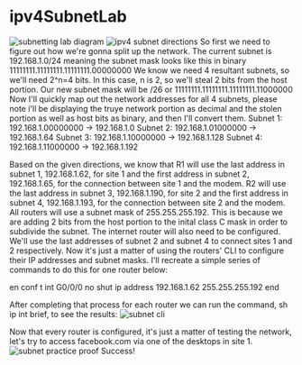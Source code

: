 # ipv4SubnetLab
![subnetting lab diagram](https://github.com/brendanreg/ipv4SubnetLab/assets/48809270/e398ae3c-4661-46be-973d-65b18399b948)
![ipv4 subnet directions](https://github.com/brendanreg/ipv4SubnetLab/assets/48809270/be925cf8-cb62-4c18-bb00-17e813150124)
So first we need to figure out how we're gonna split up the network. The current subnet is 192.168.1.0/24 meaning the subnet mask looks like this in binary 11111111.11111111.11111111.00000000
We know we need 4 resultant subnets, so we'll need 2^n=4 bits. In this case, n is 2, so we'll steal 2 bits from the host portion. Our new subnet mask will be /26 or 11111111.11111111.11111111.11000000
Now I'll quickly map out the network addresses for all 4 subnets, please note i'll be displaying the truye network portion as decimal and the stolen portion as well as host bits as binary, and then I'll convert them.
Subnet 1: 192.168.1.00000000 -> 192.168.1.0
Subnet 2: 192.168.1.01000000 -> 192.168.1.64
Subnet 3: 192.168.1.10000000 -> 192.168.1.128
Subnet 4: 192.168.1.11000000 -> 192.168.1.192

Based on the given directions, we know that R1 will use the last address in subnet 1, 192.168.1.62, for site 1 and the first address in subnet 2, 192.168.1.65, for the connection between site 1 and the modem.
R2 will use the last address in subnet 3, 192.168.1.190, for site 2 and the first address in subnet 4, 192.168.1.193, for the connection between site 2 and the modem.
All routers will use a subnet mask of 255.255.255.192. This is because we are adding 2 bits from the host portion to the inital class C mask in order to subdivide the subnet.
The internet router will also need to be configured. We'll use the last addresses of subnet 2 and subnet 4 to connect sites 1 and 2 respectively.
Now it's just a matter of using the routers' CLI to configure their IP addresses and subnet masks. I'll recreate a simple series of commands to do this for one router below:

en
conf t
int G0/0/0
no shut
ip address 192.168.1.62 255.255.255.192
end

After completing that process for each router we can run the command, sh ip int brief, to see the results:
![subnet cli](https://github.com/brendanreg/ipv4SubnetLab/assets/48809270/747993f4-fbc8-4742-b02c-267aaf0e3727)

Now that every router is configured, it's just a matter of testing the network, let's try to access facebook.com via one of the desktops in site 1.
![subnet practice proof](https://github.com/brendanreg/ipv4SubnetLab/assets/48809270/31510422-f723-4faf-b7c1-dbd2ae510438)
Success!
